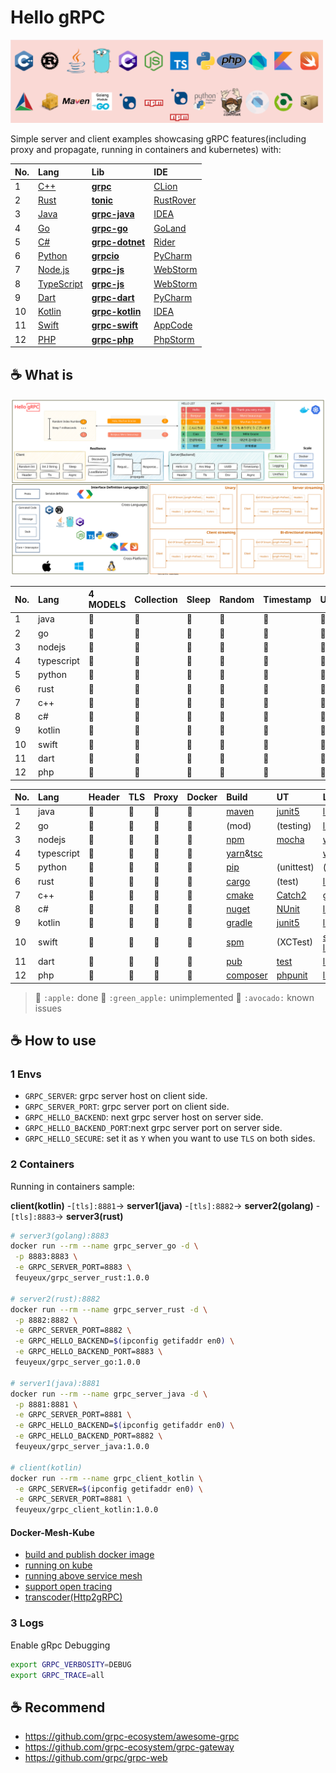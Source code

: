 <!-- markdownlint-disable MD033 MD045 -->

# Hello gRPC

<img src="diagram/build_tools.png" alt="build tools" style="width:500px" />

Simple server and client examples showcasing gRPC features(including proxy and propagate, running in containers and kubernetes) with:

| No. | Lang                         | Lib                                                             | IDE             |
|:----|:-----------------------------|:----------------------------------------------------------------|:----------------|
| 1   | [C++](hello-grpc-cpp)        | **[grpc](https://github.com/grpc/grpc/releases)**               | [CLion][15]     |
| 2   | [Rust](hello-grpc-rust)      | **[tonic](https://lib.rs/crates/tonic/versions)**               | [RustRover][31] |
| 3   | [Java](hello-grpc-java)      | **[grpc-java](https://github.com/grpc/grpc-java/releases)**     | [IDEA][4]       |
| 4   | [Go](hello-grpc-go)          | **[grpc-go](https://github.com/grpc/grpc-go/releases)**         | [GoLand][6]     |
| 5   | [C#](hello-grpc-csharp)      | **[grpc-dotnet](https://github.com/grpc/grpc-dotnet/releases)** | [Rider][20]     |
| 6   | [Python](hello-grpc-python)  | **[grpcio](https://pypi.org/project/grpcio-tools)**             | [PyCharm][12]   |
| 7   | [Node.js](hello-grpc-nodejs) | **[grpc-js](https://www.npmjs.com/package/@grpc/grpc-js)**      | [WebStorm][10]  |
| 8   | [TypeScript](hello-grpc-ts)  | **[grpc-js](https://www.npmjs.com/package/@grpc/grpc-js)**      | [WebStorm][10]  |
| 9   | [Dart](hello-grpc-dart)      | **[grpc-dart](https://pub.dev/packages/grpc)**                  | [PyCharm][12]   |
| 10  | [Kotlin](hello-grpc-kotlin)  | **[grpc-kotlin](https://github.com/grpc/grpc-kotlin/releases)** | [IDEA][4]       |
| 11  | [Swift](hello-grpc-swift)    | **[grpc-swift](https://github.com/grpc/grpc-swift/releases)**   | [AppCode][32]   |
| 12  | [PHP](hello-grpc-php)        | **[grpc-php](https://packagist.org/packages/grpc/grpc)**        | [PhpStorm][33]  |

## :coffee: What is

![grpc_diagram](diagram/hello-grpc.svg)

| No. | Lang       | 4 MODELS | Collection | Sleep | Random | Timestamp | UUID | Env |
|:----|:-----------|:---------|:-----------|:------|:-------|:----------|:-----|:----|
| 1   | java       | 🍎       | 🍎         | 🍎    | 🍎     | 🍎        | 🍎   | 🍎  |
| 2   | go         | 🍎       | 🍎         | 🍎    | 🍎     | 🍎        | 🍎   | 🍎  |
| 3   | nodejs     | 🍎       | 🍎         | 🍎    | 🍎     | 🍎        | 🍎   | 🍎  |
| 4   | typescript | 🍎       | 🍎         | 🍎    | 🍎     | 🍎        | 🍎   | 🍎  |
| 5   | python     | 🍎       | 🍎         | 🍎    | 🍎     | 🍎        | 🍎   | 🍎  |
| 6   | rust       | 🍎       | 🍎         | 🍎    | 🍎     | 🍎        | 🍎   | 🍎  |
| 7   | c++        | 🍎       | 🍎         | 🍎    | 🍎     | 🍎        | 🍎   | 🍎  |
| 8   | c#         | 🍎       | 🍎         | 🍎    | 🍎     | 🍎        | 🍎   | 🍎  |
| 9   | kotlin     | 🍎       | 🍎         | 🍎    | 🍎     | 🍎        | 🍎   | 🍎  |
| 10  | swift      | 🍎       | 🍎         | 🍎    | 🍎     | 🍎        | 🍎   | 🍎  |
| 11  | dart       | 🍎       | 🍎         | 🍎    | 🍎     | 🍎        | 🍎   | 🍎  |
| 12  | php        | 🍎       | 🍎         | 🍎    | 🍎     | 🍎        | 🍎   | 🍎  |

| No. | Lang       | Header | TLS | Proxy | Docker | Build                | UT            | LOG             |
|:----|:-----------|:-------|:----|:------|:-------|:---------------------|:--------------|:----------------|
| 1   | java       | 🍎     | 🍎  | 🍎    | 🍎     | [maven][1]           | [junit5][2]   | [log4j2][3]     |
| 2   | go         | 🍎     | 🍎  | 🍎    | 🍎     | (mod)                | (testing)     | [logrus][5]     |
| 3   | nodejs     | 🍎     | 🥑  | 🍎    | 🍎     | [npm][7]             | [mocha][8]    | [winston][9]    |
| 4   | typescript | 🍎     | 🍏  | 🍏    | 🍎     | [yarn][28]&[tsc][29] |               | [winston][9]    |
| 5   | python     | 🍎     | 🍎  | 🍎    | 🍎     | [pip][11]            | (unittest)    | (logging)       |
| 6   | rust       | 🍎     | 🍎  | 🍎    | 🍎     | [cargo][13]          | (test)        | [log4rs][14]    |
| 7   | c++        | 🍎     | 🍎  | 🍎    | 🍎     | [cmake][16]          | [Catch2][24]  | [glog][17]      |
| 8   | c#         | 🍎     | 🍎  | 🍎    | 🍎     | [nuget][18]          | [NUnit][30]   | [log4net][19]   |
| 9   | kotlin     | 🍎     | 🍎  | 🍎    | 🍎     | [gradle][21]         | [junit5][2]   | [log4j2][3]     |
| 10  | swift      | 🍎     | 🍏  | 🍏    | 🍎     | [spm][22]            | (XCTest)      | [swift-log][23] |
| 11  | dart       | 🍎     | 🍏  | 🍏    | 🍎     | [pub][25]            | [test][27]    | [logger][26]    |
| 12  | php        | 🍎     | 🍏  | 🍏    | 🍏     | [composer][34]       | [phpunit][35] | [log4php][36]   |

> 🍎 `:apple:` done
> 🍏 `:green_apple:` unimplemented
> 🥑 `:avocado:` known issues

## :coffee: How to use

### 1 Envs

- `GRPC_SERVER`: grpc server host on client side.
- `GRPC_SERVER_PORT`: grpc server port on client side.
- `GRPC_HELLO_BACKEND`: next grpc server host on server side.
- `GRPC_HELLO_BACKEND_PORT`:next grpc server port on server side.
- `GRPC_HELLO_SECURE`: set it as `Y` when you want to use `TLS` on both sides.

### 2 Containers

Running in containers sample:

**client(kotlin)** -`[tls]:8881`-> **server1(java)** -`[tls]:8882`-> **server2(golang)** -`[tls]:8883`-> **server3(rust)**

```bash
# server3(golang):8883
docker run --rm --name grpc_server_go -d \
 -p 8883:8883 \
 -e GRPC_SERVER_PORT=8883 \
 feuyeux/grpc_server_rust:1.0.0

# server2(rust):8882
docker run --rm --name grpc_server_rust -d \
 -p 8882:8882 \
 -e GRPC_SERVER_PORT=8882 \
 -e GRPC_HELLO_BACKEND=$(ipconfig getifaddr en0) \
 -e GRPC_HELLO_BACKEND_PORT=8883 \
 feuyeux/grpc_server_go:1.0.0

# server1(java):8881
docker run --rm --name grpc_server_java -d \
 -p 8881:8881 \
 -e GRPC_SERVER_PORT=8881 \
 -e GRPC_HELLO_BACKEND=$(ipconfig getifaddr en0) \
 -e GRPC_HELLO_BACKEND_PORT=8882 \
 feuyeux/grpc_server_java:1.0.0

# client(kotlin)
docker run --rm --name grpc_client_kotlin \
 -e GRPC_SERVER=$(ipconfig getifaddr en0) \
 -e GRPC_SERVER_PORT=8881 \
 feuyeux/grpc_client_kotlin:1.0.0
```

#### Docker-Mesh-Kube

- [build and publish docker image](docker/README.md)
- [running on kube](k8s/kube)
- [running above service mesh](k8s/mesh)
- [support open tracing](k8s/tracing)
- [transcoder(Http2gRPC)](k8s/transcoder)

### 3 Logs

Enable gRpc Debugging

```bash
export GRPC_VERBOSITY=DEBUG
export GRPC_TRACE=all
```

## :coffee: Recommend

- <https://github.com/grpc-ecosystem/awesome-grpc>
- <https://github.com/grpc-ecosystem/grpc-gateway>
- <https://github.com/grpc/grpc-web>

[1]: <https://maven.apache.org/>
[2]: <https://junit.org/junit5/>
[3]: <https://logging.apache.org/log4j>
[4]: <https://www.jetbrains.com/idea/>
[5]: <https://github.com/sirupsen/logrus>
[6]: <https://www.jetbrains.com/go/>
[7]: <https://www.npmjs.com/>
[8]: <https://www.npmjs.com/package/mocha>
[9]: <https://www.npmjs.com/package/winston>
[10]: <https://www.jetbrains.com/webstorm/>
[11]: <https://pypi.org/project/pip/>
[12]: <https://www.jetbrains.com/pycharm/>
[13]: <https://doc.rust-lang.org/cargo/>
[14]: <https://docs.rs/log4rs>
[15]: <https://www.jetbrains.com/clion/>
[16]: <https://cmake.org/>
[17]: <https://github.com/google/glog>
[18]: <https://www.nuget.org/>
[19]: <https://logging.apache.org/log>
[20]: <https://www.jetbrains.com/rider/>
[21]: <https://gradle.org/>
[22]: <https://www.swift.org/package-manager/>
[23]: <https://github.com/apple/swift-log>
[24]: <https://github.com/catchorg/Catch2>
[25]: <https://dart.dev/guides/packages>
[26]: <https://pub.dev/packages/logger>
[27]: <https://pub.dev/packages/test>
[28]: <https://yarnpkg.com/>
[29]: <https://www.typescriptlang.org/docs/handbook/compiler-options.html>
[30]: <https://nunit.org/>
[31]: <https://www.jetbrains.com/rustrover/>
<!-- [32]: <https://xcodereleases.com/> -->
[32]: <https://www.jetbrains.com/objc/>
[33]: <https://www.jetbrains.com/phpstorm/>
[34]: <https://getcomposer.org/>
[35]: <https://phpunit.de/>
[36]: <https://logging.apache.org/log4php>
